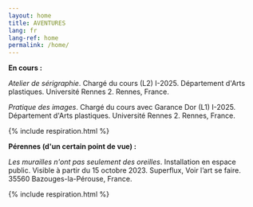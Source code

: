```yaml
---
layout: home
title: AVENTURES
lang: fr
lang-ref: home
permalink: /home/
---
```


**En cours :**

*Atelier de sérigraphie*. Chargé du cours (L2) I-2025. Département d'Arts plastiques. Université Rennes 2. Rennes, France.

*Pratique des images*. Chargé du cours avec Garance Dor (L1) I-2025. Département d'Arts plastiques. Université Rennes 2. Rennes, France.

{% include respiration.html %}

**Pérennes (d'un certain point de vue) :**

*Les murailles n'ont pas seulement des oreilles*. Installation en espace public. Visible à partir du 15 octobre 2023. Superflux, Voir l’art se faire. 35560 Bazouges-la-Pérouse, France.

{% include respiration.html %}
